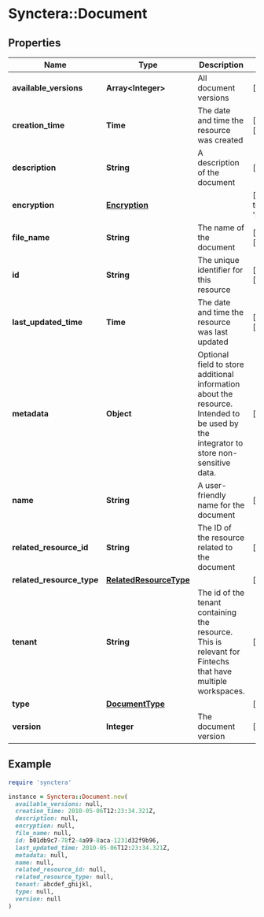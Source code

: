 # Synctera::Document

## Properties

| Name | Type | Description | Notes |
| ---- | ---- | ----------- | ----- |
| **available_versions** | **Array&lt;Integer&gt;** | All document versions | [optional] |
| **creation_time** | **Time** | The date and time the resource was created | [optional][readonly] |
| **description** | **String** | A description of the document | [optional] |
| **encryption** | [**Encryption**](Encryption.md) |  | [optional][default to &#39;NOT_REQUIRED&#39;] |
| **file_name** | **String** | The name of the document | [optional][readonly] |
| **id** | **String** | The unique identifier for this resource | [optional][readonly] |
| **last_updated_time** | **Time** | The date and time the resource was last updated | [optional][readonly] |
| **metadata** | **Object** | Optional field to store additional information about the resource. Intended to be used by the integrator to store non-sensitive data.  | [optional] |
| **name** | **String** | A user-friendly name for the document | [optional] |
| **related_resource_id** | **String** | The ID of the resource related to the document | [optional] |
| **related_resource_type** | [**RelatedResourceType**](RelatedResourceType.md) |  | [optional] |
| **tenant** | **String** | The id of the tenant containing the resource. This is relevant for Fintechs that have multiple workspaces.  | [optional] |
| **type** | [**DocumentType**](DocumentType.md) |  | [optional] |
| **version** | **Integer** | The document version | [optional] |

## Example

```ruby
require 'synctera'

instance = Synctera::Document.new(
  available_versions: null,
  creation_time: 2010-05-06T12:23:34.321Z,
  description: null,
  encryption: null,
  file_name: null,
  id: b01db9c7-78f2-4a99-8aca-1231d32f9b96,
  last_updated_time: 2010-05-06T12:23:34.321Z,
  metadata: null,
  name: null,
  related_resource_id: null,
  related_resource_type: null,
  tenant: abcdef_ghijkl,
  type: null,
  version: null
)
```

